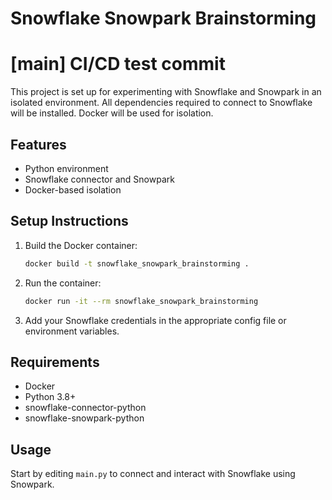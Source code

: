 # Snowflake Snowpark Brainstorming
# [main] CI/CD test commit

This project is set up for experimenting with Snowflake and Snowpark in an isolated environment. All dependencies required to connect to Snowflake will be installed. Docker will be used for isolation.

## Features
- Python environment
- Snowflake connector and Snowpark
- Docker-based isolation

## Setup Instructions
1. Build the Docker container:
   ```bash
   docker build -t snowflake_snowpark_brainstorming .
   ```
2. Run the container:
   ```bash
   docker run -it --rm snowflake_snowpark_brainstorming
   ```
3. Add your Snowflake credentials in the appropriate config file or environment variables.

## Requirements
- Docker
- Python 3.8+
- snowflake-connector-python
- snowflake-snowpark-python

## Usage
Start by editing `main.py` to connect and interact with Snowflake using Snowpark.
